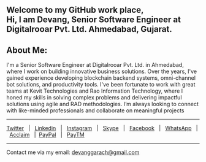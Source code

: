 Welcome to my GitHub work place,<br/>
Hi, I am Devang, Senior Software Engineer at Digitalrooar Pvt. Ltd. Ahmedabad, Gujarat.
---
About Me:
---
I'm a Senior Software Engineer at Digitalrooar Pvt. Ltd. in Ahmedabad, where I work on building innovative business solutions. Over the years, I've gained experience developing blockchain backend systems, omni-channel bot solutions, and productivity tools. I've been fortunate to work with great teams at Kevit Technologies and Rao Information Technology, where I honed my skills in solving complex problems and delivering impactful solutions using agile and RAD methodologies. I’m always looking to connect with like-minded professionals and collaborate on meaningful projects
___
[Twitter](https://x.com/devanggarach)&nbsp;&nbsp; | &nbsp;&nbsp;[Linkedin](https://in.linkedin.com/in/devanggarach)&nbsp;&nbsp; | &nbsp;&nbsp;[Instagram](https://www.instagram.com/devanggarach)&nbsp;&nbsp; | &nbsp;&nbsp;[Skype](https://join.skype.com/invite/esyxX9kxiPVM)&nbsp;&nbsp; | &nbsp;&nbsp;[Facebook](https://www.facebook.com/devanggarach)&nbsp;&nbsp; | &nbsp;&nbsp;[WhatsApp](https://api.whatsapp.com/send?phone=+918460352525)&nbsp;&nbsp; | &nbsp;&nbsp;[Acclaim](https://www.youracclaim.com/users/devanggarach/badges)&nbsp;&nbsp; |&nbsp;&nbsp;[PayPal](https://www.paypal.me/devanggarach)&nbsp;&nbsp; | &nbsp;&nbsp;[PayTM](https://paytm.business/link/94165/LL_46536581)
___
Contact me via my email: <devanggarach@gmail.com>
